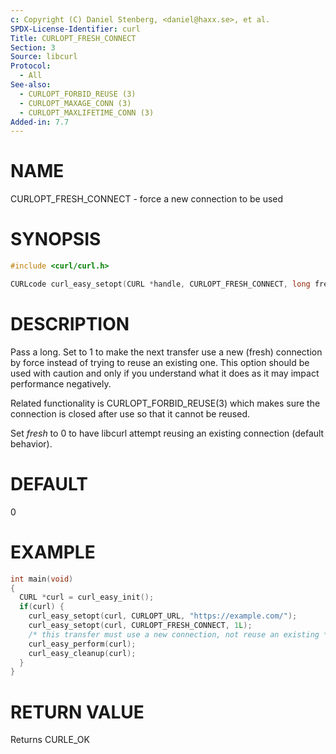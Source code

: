 ```yaml
---
c: Copyright (C) Daniel Stenberg, <daniel@haxx.se>, et al.
SPDX-License-Identifier: curl
Title: CURLOPT_FRESH_CONNECT
Section: 3
Source: libcurl
Protocol:
  - All
See-also:
  - CURLOPT_FORBID_REUSE (3)
  - CURLOPT_MAXAGE_CONN (3)
  - CURLOPT_MAXLIFETIME_CONN (3)
Added-in: 7.7
---
```


# NAME

CURLOPT_FRESH_CONNECT - force a new connection to be used

# SYNOPSIS

~~~c
#include <curl/curl.h>

CURLcode curl_easy_setopt(CURL *handle, CURLOPT_FRESH_CONNECT, long fresh);
~~~

# DESCRIPTION

Pass a long. Set to 1 to make the next transfer use a new (fresh) connection
by force instead of trying to reuse an existing one. This option should be
used with caution and only if you understand what it does as it may impact
performance negatively.

Related functionality is CURLOPT_FORBID_REUSE(3) which makes sure the
connection is closed after use so that it cannot be reused.

Set *fresh* to 0 to have libcurl attempt reusing an existing connection
(default behavior).

# DEFAULT

0

# EXAMPLE

~~~c
int main(void)
{
  CURL *curl = curl_easy_init();
  if(curl) {
    curl_easy_setopt(curl, CURLOPT_URL, "https://example.com/");
    curl_easy_setopt(curl, CURLOPT_FRESH_CONNECT, 1L);
    /* this transfer must use a new connection, not reuse an existing */
    curl_easy_perform(curl);
    curl_easy_cleanup(curl);
  }
}
~~~

# RETURN VALUE

Returns CURLE_OK
